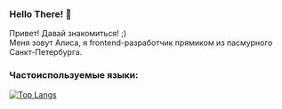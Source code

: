 ### Hello There! 👋

Привет! Давай знакомиться! ;) <br/>
Меня зовут Алиса, я frontend-разработчик прямиком из пасмурного Санкт-Петербурга.

### Частоиспользуемые языки:
[![Top Langs](https://github-readme-stats.vercel.app/api/top-langs/?AliceAndr)](https://github.com/anuraghazra/github-readme-stats)

